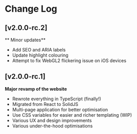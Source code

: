 # Change Log

## [v2.0.0-rc.2]

** Minor updates**

- Add SEO and ARIA labels
- Update highlight colouring
- Attempt to fix WebGL2 flickering issue on iOS devices

## [v2.0.0-rc.1]

**Major revamp of the website**

- Rewrote everything in TypeScript (finally!)
- Migrated from React to SolidJS
- Multi-page application for better optimisation
- Use CSS variables for easier and richer templating (WIP)
- Various UX and design improvements
- Various under-the-hood optimisations
